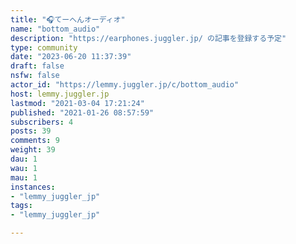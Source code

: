 ```yaml
---
title: "🎧てーへんオーディオ" 
name: "bottom_audio"
description: "https://earphones.juggler.jp/ の記事を登録する予定"
type: community
date: "2023-06-20 11:37:39"
draft: false
nsfw: false
actor_id: "https://lemmy.juggler.jp/c/bottom_audio"
host: lemmy.juggler.jp
lastmod: "2021-03-04 17:21:24"
published: "2021-01-26 08:57:59"
subscribers: 4
posts: 39
comments: 9
weight: 39
dau: 1
wau: 1
mau: 1
instances:
- "lemmy_juggler_jp"
tags: 
- "lemmy_juggler_jp"

---
```

